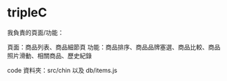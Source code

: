 # tripleC

我負責的頁面/功能：

頁面：商品列表、商品細節頁
功能：商品排序、商品品牌塞選、商品比較、商品照片滑動、相關商品、歷史紀錄

code 資料夾：src/chin 以及 db/items.js
